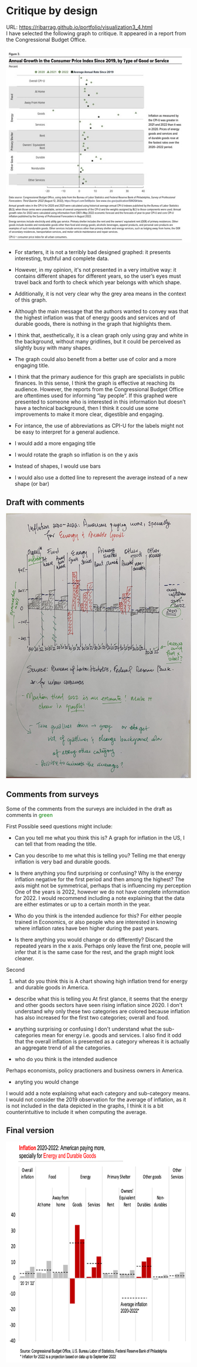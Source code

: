 # Critique by design
URL: https://ribarrag.github.io/portfolio/visualization3_4.html  
I have selected the following graph to critique. It appeared in a report from the Congressional Budget Office.

<div style="text-align: center;">
<img src="Inflation_graph.jpg" alt="Graph with inflation data in the U.S. from 2019 to 2022">
</div>

- For starters, it is not a terribly bad designed graphed: it presents interesting, truthful and complete data. 

- However, in my opinion, it's not presented in a very intuitive way: it contains different shapes for different years, so the user’s eyes must travel back and forth to check which year belongs with which shape. 
- Additionally, it is not very clear why the grey area means in the context of this graph. 
- Although the main message that the authors wanted to convey was that the highest inflation was that of energy goods and services and of durable goods, there is nothing in the graph that highlights them.
- I think that, aesthetically, it is a clean graph only using gray and white in the background, without many gridlines, but it could be perceived as slightly busy with many shapes. 
- The graph could also benefit from a better use of color and a more engaging title.
- I think that the primary audience for this graph are specialists in public finances. In this sense, I think the graph is effective at reaching its audience. However, the reports from the Congressional Budget Office are oftentimes used for informing “lay people”. If this graphed were presented to someone who is interested in this information but doesn’t have a technical background, then I think it could use some improvements to make it more clear, digestible and engaging.
- For intance, the use of abbreviations as CPI-U for the labels might not be easy to interpret for a general audience. 
- I would add a more engaging title
- I would rotate the graph so inflation is on the y axis
- Instead of shapes, I would use bars
- I would also use a dotted line to represent the average instead of a new shape (or bar) 

## Draft with comments

<div style="text-align: center;">
<img src="Draft_graph.jpg" alt="Draft of modified graph with inflation data in the U.S. from 2019 to 2022" width="600" 
     height="720" class = "center">
</div>

## Comments from surveys
Some of the comments from the surveys are incluided in the draft as comments in <span style="color: green">green</span>

First
Possible seed questions might include: 
- Can you tell me what you think this is?
A graph for inflation in the US, I can tell that from reading the title.


- Can you describe to me what this is telling you?
Telling me that energy inflation is very bad and durable goods. 

- Is there anything you find surprising or confusing?
Why is the energy inflation negative for the first period and then among the highest? The axis might not be symmetrical, perhaps that is influencing my perception
One of the years is 2022, however we do not have complete information for 2022. I would recommend including a note explaining that the data are either estimates or up to a certain month in the year.

- Who do you think is the intended audience for this?
For either people trained in Economics, or also people who are interested in knowing where inflation rates have ben higher during the past years.

- Is there anything you would change or do differently?
Discard the repeated years in the x axis. Perhaps only leave the first one, people will infer that it is the same case for the rest, and the graph might look cleaner.



Second
1. what do you think this is
A chart showing high inflation trend for energy and durable goods in America.

- describe what this is telling you
At first glance, it seems that the energy and other goods sectors have seen rising inflation since 2020. I don't understand why only these two categories are colored because inflation has also increased for the first two categories; overall and food.

- anything surprising or confusing
I don't understand what the sub-categories mean for energy i.e. goods and services. I also find it odd that the overall inflation is presented as a category whereas it is actually an aggregate trend of all the categories. 

- who do you think is the intended audience

Perhaps economists, policy practioners and business owners in America.

- anyting you would change

I would add a note explaining what each category and sub-category means.
I would not consider the 2019 observation for the average of inflation, as it is not included in the data depicted in the graphs, I think it is a bit counterintuitive to include it when computing the average.

## Final version
<div style="text-align: center;">
<img src="Final_graph.png" alt="Draft of modified graph with inflation data in the U.S. from 2019 to 2022" width="768" 
     height="600">
</div>


